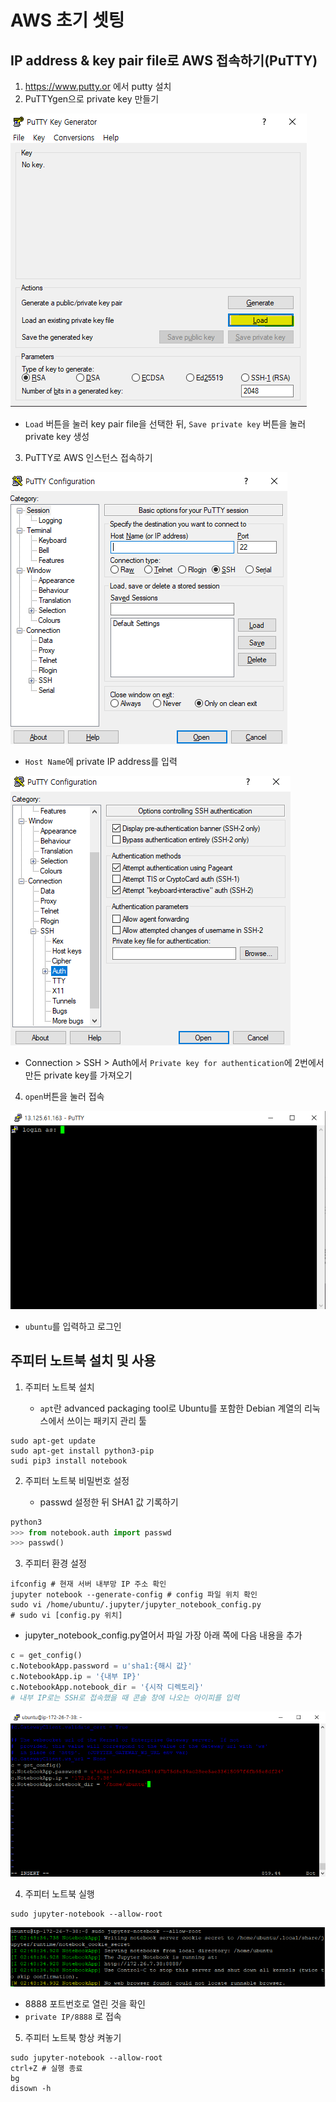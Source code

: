 # AWS 초기 셋팅

## IP address & key pair file로 AWS 접속하기(PuTTY)

1. https://www.putty.or 에서 putty 설치
2. PuTTYgen으로 private key 만들기

![puttygen](img/puttygen.PNG)

   - `Load` 버튼을 눌러 key pair file을 선택한 뒤, `Save private key` 버튼을 눌러 private key 생성

3. PuTTY로 AWS 인스턴스 접속하기

![putty1](img/putty1.PNG)

   - `Host Name`에 private IP address를 입력

![putty2](img/putty2.PNG)

   - Connection > SSH > Auth에서 `Private key for authentication`에 2번에서 만든 private key를 가져오기

4. `open`버튼을 눌러 접속

![putty3](img/putty3.PNG)

   - `ubuntu`를 입력하고 로그인

## 주피터 노트북 설치 및 사용

1. 주피터 노트북 설치

   - `apt`란 advanced packaging tool로 Ubuntu를 포함한 Debian 계열의 리눅스에서 쓰이는 패키지 관리 툴

```shell
sudo apt-get update
sudo apt-get install python3-pip
sudi pip3 install notebook
```

2. 주피터 노트북 비밀번호 설정

    - passwd 설정한 뒤 SHA1 값 기록하기

```python
python3
>>> from notebook.auth import passwd
>>> passwd()
```

3. 주피터 환경 설정

```shell
ifconfig # 현재 서버 내부망 IP 주소 확인
jupyter notebook --generate-config # config 파일 위치 확인 
sudo vi /home/ubuntu/.jupyter/jupyter_notebook_config.py
# sudo vi [config.py 위치]
```

- jupyter_notebook_config.py열어서 파일 가장 아래 쪽에 다음 내용을 추가

```python
c = get_config()
c.NotebookApp.password = u'sha1:{해시 값}'
c.NotebookApp.ip = '{내부 IP}'
c.NotebookApp.notebook_dir = '{시작 디렉토리}'
# 내부 IP로는 SSH로 접속했을 때 콘솔 창에 나오는 아이피를 입력
```

![configsetting](img/configsetting.PNG)

4. 주피터 노트북 실행

```shell
sudo jupyter-notebook --allow-root
```

![jupyter](img/jupyter.PNG)

   - 8888 포트번호로 열린 것을 확인
   - `private IP/8888` 로 접속

5. 주피터 노트북 항상 켜놓기

```shell
sudo jupyter-notebook --allow-root
ctrl+Z # 실행 종료
bg
disown -h
```
